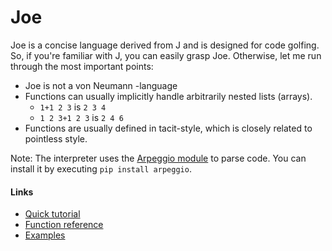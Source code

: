 # Joe
Joe is a concise language derived from J and is designed for code golfing. So, if you're familiar with J, you can easily grasp Joe. Otherwise, let me run through the most important points:

* Joe is not a von Neumann -language
* Functions can usually implicitly handle arbitrarily nested lists (arrays).
  * `1+1 2 3` is `2 3 4`
  * `1 2 3+1 2 3` is `2 4 6`
* Functions are usually defined in tacit-style, which is closely related to pointless style.

Note: The interpreter uses the [Arpeggio module](https://github.com/igordejanovic/Arpeggio) to parse code. You can install it by executing `pip install arpeggio`.

#### Links
* [Quick tutorial](doc/quick.md)
* [Function reference](doc/reference.md)
* [Examples](examples.md)

